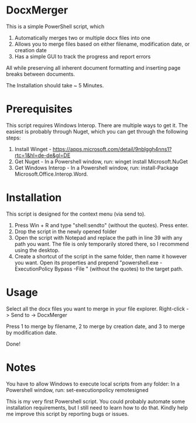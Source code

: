# DocxMerger

This is a simple PowerShell script, which
1. Automatically merges two or multiple docx files into one
2. Allows you to merge files based on either filename, modification date, or creation date
3. Has a simple GUI to track the progress and report errors

All while preserving all inherent document formatting and inserting page breaks between documents.

The Installation should take ~ 5 Minutes.


# Prerequisites
This script requires Windows Interop. There are multiple ways to get it. The easiest is probably through Nuget, which you can get through the following steps:
1. Install Winget - https://apps.microsoft.com/detail/9nblggh4nns1?rtc=1&hl=de-de&gl=DE
2. Get Nuget - In a Powershell window, run: winget install Microsoft.NuGet
3. Get Windows Interop - In a Powershell window, run: install-Package Microsoft.Office.Interop.Word.


# Installation
This script is designed for the context menu (via send to).
1. Press Win + R and type "shell:sendto" (without the quotes). Press enter.
3. Drop the script in the newly opened folder
4. Open the script with Notepad and replace the path in line 39 with any path you want. The file is only temporarily stored there, so I recommend using the desktop.
5. Create a shortcut of the script in the same folder, then name it however you want. Open its properties and prepend "powershell.exe -ExecutionPolicy Bypass -File " (without the quotes) to the target path.

# Usage
Select all the docx files you want to merge in your file explorer. Right-click -> Send to -> DocxMerger

Press 1 to merge by filename, 2 to merge by creation date, and 3 to merge by modification date.

Done!

# Notes
You have to allow Windows to execute local scripts from any folder: In a Powershell window, run: set-executionpolicy remotesigned


This is my very first Powershell script. You could probably automate some installation requirements, but I still need to learn how to do that. Kindly help me improve this script by reporting bugs or issues.
